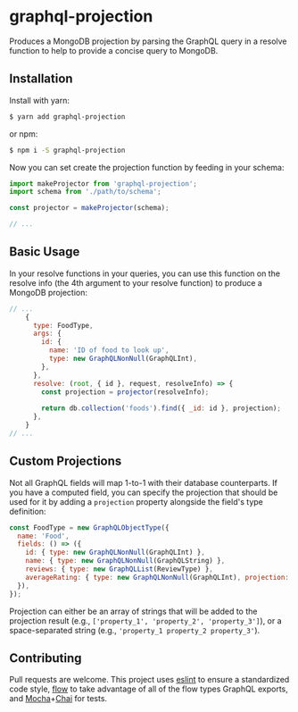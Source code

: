 # graphql-projection

Produces a MongoDB projection by parsing the GraphQL query in a resolve function to
help to provide a concise query to MongoDB.

## Installation

Install with yarn:

```bash
$ yarn add graphql-projection
```

or npm:

```bash
$ npm i -S graphql-projection
```

Now you can set create the projection function by feeding in your schema:

```js
import makeProjector from 'graphql-projection';
import schema from './path/to/schema';

const projector = makeProjector(schema);

// ...
```

## Basic Usage

In your resolve functions in your queries, you can use this function on the resolve info (the
4th argument to your resolve function) to produce a MongoDB projection:

```js
// ...
    {
      type: FoodType,
      args: {
        id: {
          name: 'ID of food to look up',
          type: new GraphQLNonNull(GraphQLInt),
        },
      },
      resolve: (root, { id }, request, resolveInfo) => {
        const projection = projector(resolveInfo);
        
        return db.collection('foods').find({ _id: id }, projection);
      },
    }
// ...
```

## Custom Projections

Not all GraphQL fields will map 1-to-1 with their database counterparts. If you have a computed
field, you can specify the projection that should be used for it by adding a `projection`
property alongside the field's type definition:

```js
const FoodType = new GraphQLObjectType({
  name: 'Food',
  fields: () => ({
    id: { type: new GraphQLNonNull(GraphQLInt) },
    name: { type: new GraphQLNonNull(GraphQLString) },
    reviews: { type: new GraphQLList(ReviewType) },
    averageRating: { type: new GraphQLNonNull(GraphQLInt), projection: 'reviews' },
  }),
});
```

Projection can either be an array of strings that will be added to the projection result (e.g.,
`['property_1', 'property_2', 'property_3']`), or a space-separated string (e.g.,
`'property_1 property_2 property_3'`).

## Contributing

Pull requests are welcome. This project uses [eslint] to ensure a standardized code style, [flow]
to take advantage of all of the flow types GraphQL exports, and [Mocha]+[Chai] for tests.

[eslint]: http://eslint.org/
[flow]: https://flowtype.org/
[Mocha]: https://mochajs.org/
[Chai]: http://chaijs.com/
